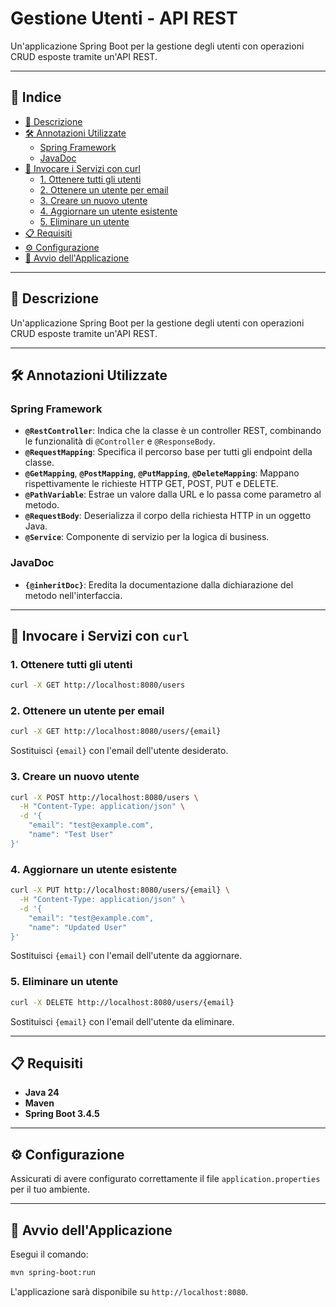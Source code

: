 # Gestione Utenti - API REST

Un'applicazione Spring Boot per la gestione degli utenti con operazioni CRUD esposte tramite un'API REST.

---

## 📑 Indice

- [📌 Descrizione](#descrizione)
- [🛠️ Annotazioni Utilizzate](#annotazioni-utilizzate)
    - [Spring Framework](#spring-framework)
    - [JavaDoc](#javadoc)
- [🔗 Invocare i Servizi con curl](#invocare-i-servizi-con-curl)
    - [1. Ottenere tutti gli utenti](#1-ottenere-tutti-gli-utenti)
    - [2. Ottenere un utente per email](#2-ottenere-un-utente-per-email)
    - [3. Creare un nuovo utente](#3-creare-un-nuovo-utente)
    - [4. Aggiornare un utente esistente](#4-aggiornare-un-utente-esistente)
    - [5. Eliminare un utente](#5-eliminare-un-utente)
- [📋 Requisiti](#requisiti)
- [⚙️ Configurazione](#configurazione)
- [🚀 Avvio dell'Applicazione](#avvio-dellapplicazione)

---

## 📌 Descrizione

Un'applicazione Spring Boot per la gestione degli utenti con operazioni CRUD esposte tramite un'API REST.

---

## 🛠️ Annotazioni Utilizzate

### Spring Framework

- **`@RestController`**: Indica che la classe è un controller REST, combinando le funzionalità di `@Controller` e `@ResponseBody`.
- **`@RequestMapping`**: Specifica il percorso base per tutti gli endpoint della classe.
- **`@GetMapping`**, **`@PostMapping`**, **`@PutMapping`**, **`@DeleteMapping`**: Mappano rispettivamente le richieste HTTP GET, POST, PUT e DELETE.
- **`@PathVariable`**: Estrae un valore dalla URL e lo passa come parametro al metodo.
- **`@RequestBody`**: Deserializza il corpo della richiesta HTTP in un oggetto Java.
- **`@Service`**: Componente di servizio per la logica di business.

### JavaDoc

- **`{@inheritDoc}`**: Eredita la documentazione dalla dichiarazione del metodo nell'interfaccia.

---

## 🔗 Invocare i Servizi con `curl`

### 1. Ottenere tutti gli utenti

```bash
curl -X GET http://localhost:8080/users
```

### 2. Ottenere un utente per email

```bash
curl -X GET http://localhost:8080/users/{email}
```

Sostituisci `{email}` con l'email dell'utente desiderato.

### 3. Creare un nuovo utente

```bash
curl -X POST http://localhost:8080/users \
  -H "Content-Type: application/json" \
  -d '{
    "email": "test@example.com",
    "name": "Test User"
}'
```

### 4. Aggiornare un utente esistente

```bash
curl -X PUT http://localhost:8080/users/{email} \
  -H "Content-Type: application/json" \
  -d '{
    "email": "test@example.com",
    "name": "Updated User"
}'
```

Sostituisci `{email}` con l'email dell'utente da aggiornare.

### 5. Eliminare un utente

```bash
curl -X DELETE http://localhost:8080/users/{email}
```

Sostituisci `{email}` con l'email dell'utente da eliminare.

---

## 📋 Requisiti

- **Java 24**
- **Maven**
- **Spring Boot 3.4.5**

---

## ⚙️ Configurazione

Assicurati di avere configurato correttamente il file `application.properties` per il tuo ambiente.

---

## 🚀 Avvio dell'Applicazione

Esegui il comando:

```bash
mvn spring-boot:run
```

L'applicazione sarà disponibile su `http://localhost:8080`.
